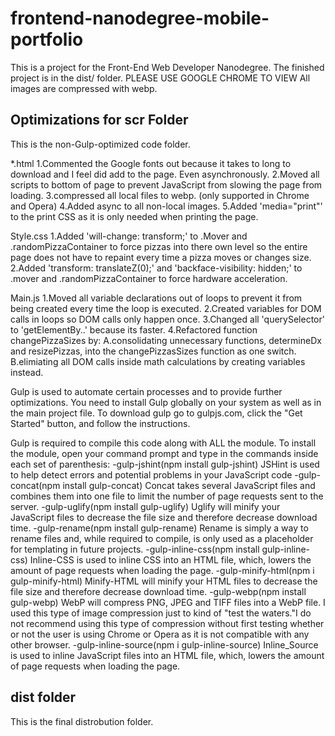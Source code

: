 # frontend-nanodegree-mobile-portfolio

This is a project for the Front-End Web Developer Nanodegree.
The finished project is in the dist/ folder.
PLEASE USE GOOGLE CHROME TO VIEW
  All images are compressed with webp.


Optimizations for scr Folder
----------------------------
This is the non-Gulp-optimized code folder.

*.html
	1.Commented the Google fonts out because it takes to long to download and I feel did add to the page. Even asynchronously.
	2.Moved all scripts to bottom of page to prevent JavaScript from slowing the page from loading.
	3.compressed all local files to webp. (only supported in Chrome and Opera)
	4.Added async to all non-local images.
	5.Added 'media="print"' to the print CSS as it is only needed when printing the page.

Style.css
	1.Added 'will-change: transform;' to .Mover and .randomPizzaContainer to force pizzas into there own level so the entire page does not have to repaint every time a pizza moves or changes size.
	2.Added 'transform: translateZ(0);' and 'backface-visibility: hidden;' to .mover and .randomPizzaContainer to force hardware acceleration.

Main.js
	1.Moved all variable declarations out of loops to prevent it from being created every time the loop is executed.
	2.Created variables for DOM calls in loops so DOM calls only happen once.
	3.Changed all 'querySelector' to 'getElementBy..' because its faster.
	4.Refactored function changePizzaSizes by:
    A.consolidating unnecessary functions, determineDx and resizePizzas, into the changePizzasSizes function as one switch.
    B.elimiating all DOM calls inside math calculations by creating variables instead.

Gulp is used to automate certain processes and to provide further optimizations. You need to install Gulp globally on your system as well as in the main project file. To download gulp go to gulpjs.com, click the "Get Started" button, and follow the instructions.

Gulp is required to compile this code along with ALL the module. To install the module, open your command prompt and type in the commands inside each set of parenthesis:
  -gulp-jshint(npm install gulp-jshint)
  	JSHint is used to help detect errors and potential problems in your JavaScript code
  -gulp-concat(npm install gulp-concat)
  	Concat takes several JavaScript files and combines them into one file to limit the number of page requests sent to the server.
  -gulp-uglify(npm install gulp-uglify)
  	Uglify will minify your JavaScript files to decrease the file size and therefore decrease download time.
  -gulp-rename(npm install gulp-rename)
  	Rename is simply a way to rename files and, while required to compile, is only used as a placeholder for templating in future projects.
  -gulp-inline-css(npm install gulp-inline-css)
  	Inline-CSS is used to inline CSS into an HTML file, which, lowers the amount of page requests when loading the page.
  -gulp-minify-html(npm i gulp-minify-html)
  	Minify-HTML will minify your HTML files to decrease the file size and therefore decrease download time.
  -gulp-webp(npm install gulp-webp)
  	WebP will compress PNG, JPEG and TIFF files into a WebP file. I used this type of image compression just to kind of "test the waters."I do not recommend using this type of compression without first testing whether or not the user is using Chrome or Opera as it is not compatible with any other browser.
  -gulp-inline-source(npm i gulp-inline-source)
  	Inline_Source is used to inline JavaScript files into an HTML file, which, lowers the amount of page requests when loading the page.

dist folder
-----------
This is the final distrobution folder.

